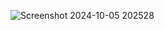 ![Screenshot 2024-10-05 202528](https://github.com/user-attachments/assets/bdefc32a-54bc-442a-8fe6-6d212e5436a9)
